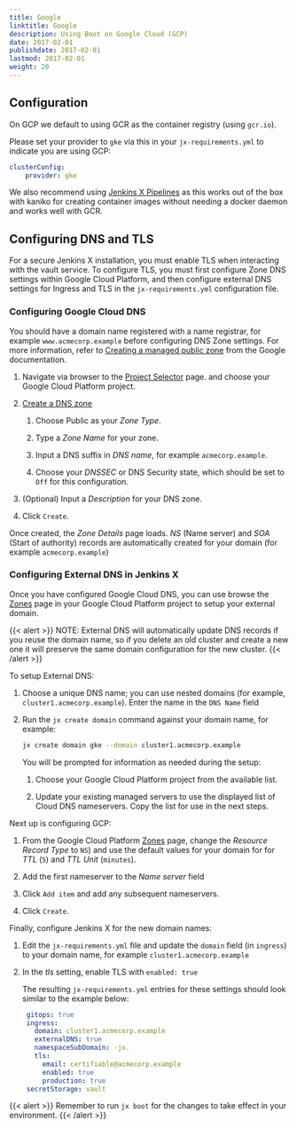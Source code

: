 ```yaml
---
title: Google
linktitle: Google
description: Using Boot on Google Cloud (GCP)
date: 2017-02-01
publishdate: 2017-02-01
lastmod: 2017-02-01
weight: 20
---
```


## Configuration

On GCP we default to using GCR as the container registry (using `gcr.io`).

Please set your provider to `gke` via this in your `jx-requirements.yml` to indicate you are using GCP:

```yaml
clusterConfig:
    provider: gke
```

We also recommend using [Jenkins X Pipelines](/architecture/jenkins-x-pipelines/) as this works out of the box with kaniko for creating container images without needing a docker daemon and works well with GCR.

## Configuring DNS and TLS

For a secure Jenkins X installation, you must enable TLS when interacting with the vault service.
To configure TLS, you must first configure Zone DNS settings within Google Cloud Platform, and then configure external DNS settings for Ingress and TLS in the `jx-requirements.yml` configuration file.

### Configuring Google Cloud DNS

You should have a domain name registered with a name registrar, for example `www.acmecorp.example` before configuring DNS Zone settings.
For more information, refer to [Creating a managed public zone](https://cloud.google.com/dns/docs/quickstart#create_a_managed_public_zone) from the Google documentation.

1. Navigate via browser to the [Project
Selector](https://console.cloud.google.com/projectselector2/home/dashboard)
page. and choose your Google Cloud Platform project.

1. [Create a DNS
zone](https://console.cloud.google.com/networking/dns/zones/~new)

    1. Choose Public as your *Zone Type*.

    1. Type a *Zone Name* for your zone.

    1. Input a DNS suffix in *DNS name*, for example `acmecorp.example`.

    1. Choose your *DNSSEC* or DNS Security state, which should be set to `Off` for this configuration.

1. (Optional) Input a *Description* for your DNS zone.

1. Click `Create`.

Once created, the *Zone Details* page loads.
*NS* (Name server) and *SOA* (Start of authority) records are automatically created for your domain (for example `acmecorp.example`)

### Configuring External DNS in Jenkins X

Once you have configured Google Cloud DNS, you can use browse the [Zones](https://console.cloud.google.com/net-services/dns/zones) page in your Google Cloud Platform project to setup your external domain.

{{< alert >}}
NOTE: External DNS will automatically update DNS records if you reuse the domain name, so if you delete an old cluster and create a new one it will preserve the same domain configuration for the new cluster.
{{< /alert >}}

To setup External DNS:

1. Choose a unique DNS name; you can use nested domains (for example, `cluster1.acmecorp.example`). Enter the name in the `DNS Name` field

2. Run the `jx create domain` command against your domain name, for example:

    ```sh
    jx create domain gke --domain cluster1.acmecorp.example
    ```

    You will be prompted for information as needed during the setup:

    1. Choose your Google Cloud Platform project from the available list.

    1. Update your existing managed servers to use the displayed list of Cloud DNS nameservers. Copy the list for use in the next steps.

Next up is configuring GCP:

1. From the Google Cloud Platform [Zones](https://console.cloud.google.com/net-services/dns/zones) page, change the *Resource Record Type* to `NS`) and use the default values for your domain for for *TTL* (`5`) and *TTL Unit* (`minutes`).

1. Add the first nameserver to the *Name server* field

1. Click `Add item` and add any subsequent nameservers.

1. Click `Create`.

Finally, configure Jenkins X for the new domain names:

1. Edit the `jx-requirements.yml` file and update the `domain` field (in `ingress`) to your domain name, for example `cluster1.acmecorp.example`

1. In the *tls* setting, enable TLS with `enabled: true`

   The resulting `jx-requirements.yml` entries for these settings should look similar to the example below:

   ```yaml
    gitops: true
    ingress:
      domain: cluster1.acmecorp.example
      externalDNS: true
      namespaceSubDomain: -jx.
      tls:
        email: certifiable@acmecorp.example
        enabled: true
        production: true
    secretStorage: vault
   ```

{{< alert >}}
Remember to run `jx boot` for the changes to take effect in your environment.
{{< /alert >}}
